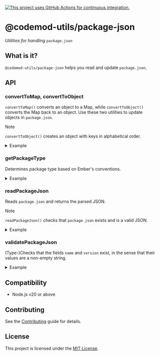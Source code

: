 [![This project uses GitHub Actions for continuous integration.](https://github.com/ijlee2/codemod-utils/actions/workflows/ci.yml/badge.svg)](https://github.com/ijlee2/codemod-utils/actions/workflows/ci.yml)

# @codemod-utils/package-json

_Utilities for handling `package.json`_


## What is it?

`@codemod-utils/package-json` helps you read and update `package.json`.


## API

### convertToMap, convertToObject

`convertToMap()` converts an object to a Map, while `convertToObject()` converts the Map back to an object. Use these two utilities to update objects in `package.json`.

> [!NOTE]
> `convertToObject()` creates an object with keys in alphabetical order.

<details>

<summary>Example</summary>

Remove dependencies (if they exist) from `package.json`.

```ts
const dependencies = convertToMap(packageJson['dependencies']);

const packagesToDelete = [
  '@embroider/macros',
  'ember-auto-import',
  'ember-cli-babel',
  'ember-cli-htmlbars',
];

packagesToDelete.forEach((packageName) => {
  dependencies.delete(packageName);
});

packageJson['dependencies'] = convertToObject(dependencies);
```

</details>


### getPackageType

Determines package type based on Ember's conventions.

<details>

<summary>Example</summary>

Make an early exit in a codemod that converts v1 addons to v2.

```ts
const packageType = getPackageType(packageJson);

if (packageType === 'v2-addon') {
  return;
}

// Convert to v2
```

</details>


### readPackageJson

Reads `package.json` and returns the parsed JSON.

> [!NOTE]
> `readPackageJson()` checks that `package.json` exists and is a valid JSON.

<details>

<summary>Example</summary>

Check if a project has `typescript` as a dependency.

```ts
import { readPackageJson } from '@codemod-utils/package-json';

const { dependencies, devDependencies } = readPackageJson({
  projectRoot,
});

const projectDependencies = new Map([
  ...Object.entries(dependencies ?? {}),
  ...Object.entries(devDependencies ?? {}),
]);

const hasTypeScript = projectDependencies.has('typescript');
```

</details>


### validatePackageJson

(Type-)Checks that the fields `name` and `version` exist, in the sense that their values are a non-empty string.

<details>

<summary>Example</summary>

```js
import {
  readPackageJson,
  validatePackageJson,
} from '@codemod-utils/package-json';

const packageJson = readPackageJson({ projectRoot });

validatePackageJson(packageJson);

// Both guaranteed to be `string` (not `undefined`)
const { name, version } = packageJson;
```

</details>


## Compatibility

- Node.js v20 or above


## Contributing

See the [Contributing](../../CONTRIBUTING.md) guide for details.


## License

This project is licensed under the [MIT License](LICENSE.md).
